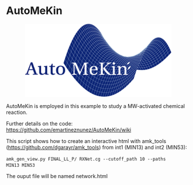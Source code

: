 # AutoMeKin

<p align="center">
   <img src="logo.png" alt="alt text" width="400" height="200">
</p>

AutoMeKin is employed in this example to study a MW-activated chemical reaction.

Further details on the code: https://github.com/emartineznunez/AutoMeKin/wiki

This script shows how to create an interactive html with amk_tools (https://github.com/dgarayr/amk_tools) from int1 (MIN13) and int2 (MIN53):

<code>amk_gen_view.py FINAL_LL_P/ RXNet.cg --cutoff_path 10  --paths MIN13  MIN53 </code>

The ouput file will be named network.html
